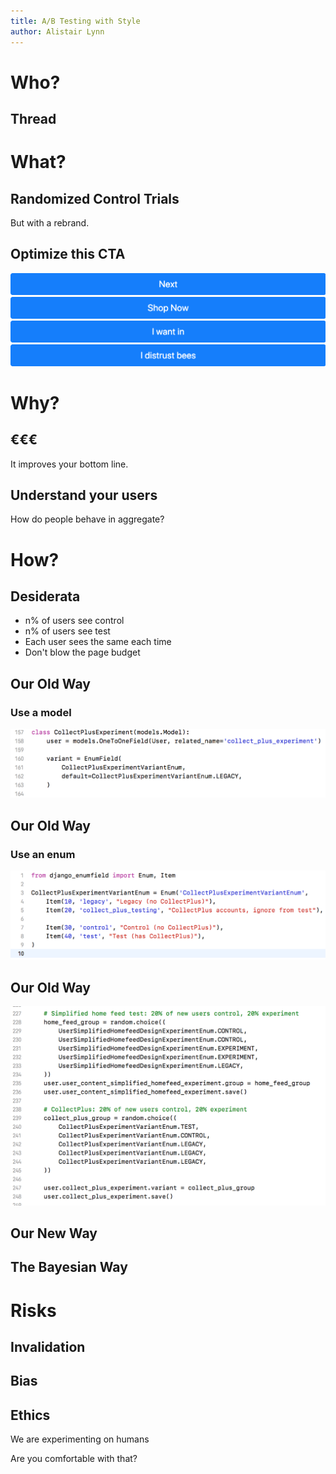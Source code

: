 ```yaml
---
title: A/B Testing with Style
author: Alistair Lynn
---
```


Who?
====

Thread
------

What?
=====

Randomized Control Trials
-------------------------

But with a rebrand.

Optimize this CTA
-----------------

![cta-control][cta-control]
![cta-test1][cta-test1]
![cta-test2][cta-test2]
![cta-test3][cta-test3]

Why?
====

€€€
---

It improves your bottom line.

Understand your users
---------------------

How do people behave in aggregate?

How?
====

Desiderata
----------

* n% of users see control
* n% of users see test
* Each user sees the same each time
* Don't blow the page budget

Our Old Way
-----------

### Use a model

![a-model][test-model]

Our Old Way
-----------

### Use an enum

![an-enum][test-enum]

Our Old Way
-----------

![some-processing][test-process-trials]

Our New Way
-----------

The Bayesian Way
----------------

Risks
=====

Invalidation
------------

Bias
----

Ethics
------

We are experimenting on humans

Are you comfortable with that?

[cta-control]: assets/why/cta_control.png
[cta-test1]: assets/why/cta_test1.png
[cta-test2]: assets/why/cta_test2.png
[cta-test3]: assets/why/cta_test3.png

[test-model]: assets/how/model.png
[test-enum]: assets/how/enum.png
[test-process-trials]: assets/how/process_trials.png
